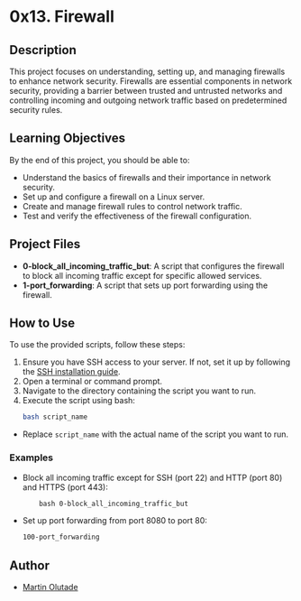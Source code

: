# 0x13. Firewall

## Description

This project focuses on understanding, setting up, and managing firewalls to enhance network security. Firewalls are essential components in network security, providing a barrier between trusted and untrusted networks and controlling incoming and outgoing network traffic based on predetermined security rules.

## Learning Objectives

By the end of this project, you should be able to:

- Understand the basics of firewalls and their importance in network security.
- Set up and configure a firewall on a Linux server.
- Create and manage firewall rules to control network traffic.
- Test and verify the effectiveness of the firewall configuration.

## Project Files

- **0-block_all_incoming_traffic_but**: A script that configures the firewall to block all incoming traffic except for specific allowed services.
- **1-port_forwarding**: A script that sets up port forwarding using the firewall.

## How to Use

To use the provided scripts, follow these steps:

1. Ensure you have SSH access to your server. If not, set it up by following the [SSH installation guide](https://www.ssh.com/academy/ssh/installation).
2. Open a terminal or command prompt.
3. Navigate to the directory containing the script you want to run.
4. Execute the script using bash:
   ```bash
   bash script_name
   ```
- Replace `script_name` with the actual name of the script you want to run.

### Examples

- Block all incoming traffic except for SSH (port 22) and HTTP (port 80) and HTTPS (port 443):
	```txt
        bash 0-block_all_incoming_traffic_but
	```

- Set up port forwarding from port 8080 to port 80:
	```txt
	100-port_forwarding
	```

## Author

- [Martin Olutade](https://github.com/silgenius)
